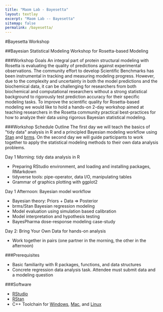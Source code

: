 ```yaml
---
title: "Maom Lab - Bayesetta"
layout: textlay
excerpt: "Maom Lab -- Bayesetta"
sitemap: false
permalink: /bayesetta/
---
```

#Bayesetta Workshop

##Bayesian Statistical Modeling Workshop for Rosetta-based Modeling

###Workshop Goals
An integral part of protein structural modeling with Rosetta is evaluating the quality of predictions against experimental observations. The community effort to develop Scientific Benchmarks has been instrumental in tracking and measuring modeling progress. However, due to the complexity and uncertainty in both the model predictions and the biochemical data, it can be challenging for researchers from both biochemical and computational researchers without a strong statistical background to rigorously test prediction accuracy for their specific modeling tasks.
To improve the scientific quality for Rosetta-based modeling we would like to hold a hands-on 2-day workshop aimed at teaching researchers in the Rosetta community practical best-practices for how to analyze their data using rigorous Bayesian statistical modeling.

###Workshop Schedule Outline
The first day we will teach the basics of "tidy data" analysis in R and a principled Bayesian modeling workflow using [Stan](https://mc-stan.org/) and [brms](https://paul-buerkner.github.io/brms/). On the second day we will guide participants to work together to apply the statistical modeling methods to their own data analysis problems.

Day 1 Morning: tidy data analysis in R
* Preparing RStudio environment, and loading and installing packages, RMarkdown
* tidyverse tools: pipe-operator, data I/O, manipulating tables
* Grammar of graphics plotting with ggplot2

Day 1 Afternoon: Bayesian model workflow
* Bayesian theory: Priors + Data => Posterior
* brms/Stan Bayesian regression modeling
* Model evaluation using simulation based calibration
* Model interpretation and hypothesis testing
* BayesPharma dose-response modeling case-study

Day 2:  Bring Your Own Data for hands-on analysis
* Work together in pairs (one partner in the morning, the other in the afternoon)

###Prerequisites
* Basic familiarity with R packages, functions, and data structures
* Concrete regression data analysis task. Attendee must submit data and a modeling question

###Software
* [RStudio](https://www.rstudio.com/products/rstudio/)
* [RStan](https://github.com/stan-dev/rstan/wiki/RStan-Getting-Started)
* C++ Toolchain for [Windows](https://github.com/stan-dev/rstan/wiki/Configuring-C---Toolchain-for-Windows), [Mac](https://github.com/stan-dev/rstan/wiki/Configuring-C---Toolchain-for-Mac), and [Linux](https://github.com/stan-dev/rstan/wiki/Configuring-C-Toolchain-for-Linux)
